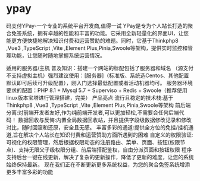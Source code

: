 # ypay
码支付YPay-一个专业的系统平台开发商,值得一试
YPay是专为个人站长打造的聚合免签系统，拥有卓越的性能和丰富的功能。它采用全新轻量化的界面UI，让您能更方便快捷地解决知识付费和运营赞助的难题。同时，它基于Thinkphp8 ,Vue3 ,TypeScript ,Vite ,Element Plus,Pinia,Swoole等架构，提供实时监控和管理功能，让您随时随地掌握系统运营情况。

适用的服务器/主机
普及知识：搭建一个网站的标配包括了服务器和域名
（源支付不支持虚拟主机）强烈建议使用：[服务器]（标准版、系统选Centos、其他配置默认即可后续可升级配置），刚入门选择最低配置或者活动机器均可。
服务器环境要求的配置：PHP 8.1 + Mysql 5.7  + Superviso + Redis + Swoole（推荐使用linux版本宝塔进行管理搭建，完美）
产品亮点
流行且稳定的技术栈:基于Thinkphp8 ,Vue3 ,TypeScript ,Vite ,Element Plus,Pinia,Swoole等架构
前后端分离:对前端开发者友好,作为纯前端开发者,可以更加轻松,不需要会任何后端代码！
数据回收与反悔:内置全局数据回收站，并且提供字段级数据修改记录和修改对比，随时回滚和还原，安全且无感。
丰富多彩的通道:提供全方位的免挂/挂机通道,旨在解决个人站长在知识付费和运营赞助方面所遇到的困难
自定义的权限验证:可视化的权限管理，然后根据权限动态的注册路由、菜单、页面、按钮(权限节点)、支持无限父子级权限分组、前后端搭配鉴权，自由分派页面和按钮权限
程序支持后台一键在线更新，解决了复杂的更新操作，降低了更新的难度，让您的系统始终保持最新。
现在我们正在不断更新更多系统权益，为您的聚合免签系统增添更多丰富多彩的功能
